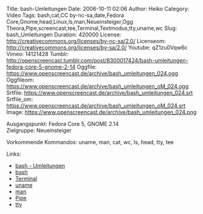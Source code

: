 Title: bash-Umleitungen
Date: 2006-10-11 02:06
Author: Heiko
Category: Video
Tags: bash,cat,CC by-nc-sa,date,Fedora Core,Gnome,head,Linux,ls,man,Neueinsteiger,Ogg Theora,Pipe,screencast,tee,Terminal,Textmodus,tty,uname,wc
Slug: bash_Umleitungen
Duration: 420000
License: http://creativecommons.org/licenses/by-nc-sa/2.0/
Licenseom: http://creativecommons.org/licenses/by-sa/2.0/
Youtube: qZ1zu0Vqw6c
Vimeo: 14121428
Tumblr: http://openscreencast.tumblr.com/post/8300017424/bash-umleitungen-fedora-core-5-gnome-2-14
Oggfile: https://www.openscreencast.de/archive/bash_umleitungen_024.ogg
Oggfileom: https://www.openscreencast.de/archive/bash_umleitungen_oM_024.ogg
Srtfile: https://www.openscreencast.de/archive/bash_umleitungen_024.srt
Srtfile_om: https://www.openscreencast.de/archive/bash_umleitungen_oM_024.srt
Image: https://www.openscreencast.de/archive/bash_umleitungen_024.png

Ausgangspunkt: Fedora Core 5, GNOME 2.14  
Zielgruppe: Neueinsteiger  

Vorkommende Kommandos: uname, man, cat, wc, ls, head, tty, tee

Links:

  * [bash - Umleitungen](http://www.selflinux.org/selflinux/html/bash_basic03.html#d27e443)
  * [bash](http://de.wikipedia.org/wiki/Bash)
  * [Terminal](http://de.wikipedia.org/wiki/Terminalemulation)
  * [uname](http://de.wikipedia.org/wiki/Uname)
  * [man](http://de.wikipedia.org/wiki/Manpages)
  * [Pipe](http://de.wikipedia.org/wiki/Pipe_%28Informatik%29)
  * [tty](http://de.wikipedia.org/wiki/Tty)

